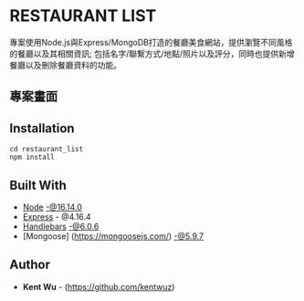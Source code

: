 # RESTAURANT LIST

專案使用Node.js與Express/MongoDB打造的餐廳美食網站，提供瀏覽不同風格的餐廳以及其相關資訊; 包括名字/聯繫方式/地點/照片以及評分，同時也提供新增餐廳以及刪除餐廳資料的功能。

## 專案畫面

## Installation

```git clone https://github.com/kentwuz/restaurant_list.git
cd restaurant_list
npm install
```

## Built With
* [Node](https://nodejs.org/) -@16.14.0
* [Express](https://expressjs.com/) - @4.16.4
* [Handlebars](https://www.npmjs.com/package/express-handlebars) -@6.0.6
* [Mongoose] (https://mongoosejs.com/) -@5.9.7

## Author

* **Kent Wu** - (https://github.com/kentwuz)
